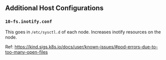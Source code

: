 ## Additional Host Configurations

### `10-fs.inotify.conf`

This goes in `/etc/sysctl.d` of each node. Increases inotify resources on the node.

Ref: https://kind.sigs.k8s.io/docs/user/known-issues/#pod-errors-due-to-too-many-open-files